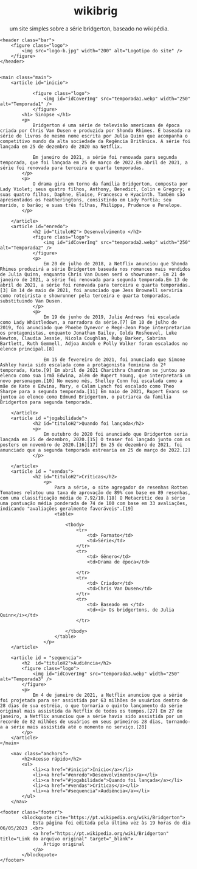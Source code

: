 # wikibrig
um site simples sobre a série bridgerton, baseado no wikipédia.
<!DOCTYPE html>
<html lang="pt-br">

<head>
    <meta charset="UTF-8">
    <meta http-equiv="X-UA-Compatible" content="IE=edge">
    <meta name="viewport" content="width=device-width, initial-scale=1.0">
    <title>Um reino encantado ♥ </title>
    <link rel="stylesheet" href="assets/css/style.css">
    <style>
        body,
html {
  margin: 0;
  padding: 0;
  font-family: "Segoe UI", Tahoma, Geneva, Verdana, sans-serif;
}
ul {
  list-style: none;
  padding-left: 5px;
}
a {
  color: blue;
  text-decoration: none;
}
.bar {
  background-color: #f9f9fb;
  padding: 15px;
  border-top: solid 1px #cdcdcd;
  border-bottom: solid 1px #cdcdcd;
}
.content {
  max-width: 1440px;
  margin: auto;
  grid-gap: 3rem;
  display: grid;
  gap: 3rem;
  grid-template-areas: "sidebar main anchors";
  grid-template-columns: minmax(0, 15rem) minmax(0, 2.5fr) minmax(0, 15rem);
  padding-left: 1rem;
  padding-right: 1rem;
}
.footer {
  min-height: 100px;
  border-top: solid 1px #cdcdcd;
}
.anchors {
  border-left: solid 1px #cdcdcd;
  padding-left: 15px;
}
.sidebar {
  border-right: solid 1px #cdcdcd;
}
figure {
  text-align: center;
}
h1,
h2,
ul {
  text-align: center;
}
p {
  padding-left: 5%;
  padding-right: 5%;
}
/* table {
    margin: 50px auto;
    width: 80%;
    border: 1px solid black;
} */
.logo img#idCoverImg {
  width: 200px;
  border-radius: 13%;
}

td[data-status="Venceu"] {
  color: green;
}
td[data-status="Indicado"] {
  color: red;
}
    </style>
</head>

<body>

    <header class="bar">
        <figure class="logo">
            <img src="logo-b.jpg" width="200" alt="Logotipo do site" />
        </figure>
    </header>


    <main class="main">
        <article id="inicio">
            
                <figure class="logo">
                    <img id="idCoverImg" src="temporada1.webp" width="250" alt="Temporada1" />
                </figure>
            <h1> Sinopse </h1>
            <p>
                Bridgerton é uma série de televisão americana de época criada por Chris Van Dusen e produzida por Shonda Rhimes. É baseada na série de livros de mesmo nome escrita por Julia Quinn que acompanha o competitivo mundo da alta sociedade da Regência Britânica. A série foi lançada em 25 de dezembro de 2020 na Netflix.

                Em janeiro de 2021, a série foi renovada para segunda temporada, que foi lançada em 25 de março de 2022.Em abril de 2021, a série foi renovada para terceira e quarta temporadas.
            </p>
            <p>
                O drama gira em torno da família Bridgerton, composta por Lady Violet; seus quatro filhos, Anthony, Benedict, Colin e Gregory; e suas quatro filhas, Daphne, Eloise, Francesca e Hyacinth. Também são apresentados os Featheringtons, consistindo em Lady Portia; seu marido, o barão; e suas três filhas, Philippa, Prudence e Penelope.
            </p>
           
        </article>
        <article id="enredo">
                <h2 id="tituloH2"> Desenvolvimento </h2>
                <figure class="logo">
                    <img id="idCoverImg" src="temporada2.webp" width="250" alt="Temporada2" />
                </figure>
                <p>
                    Em 20 de julho de 2018, a Netflix anunciou que Shonda Rhimes produzirá a série Bridgerton baseada nos romances mais vendidos de Julia Quinn, enquanto Chris Van Dusen será o showrunner. Em 21 de janeiro de 2021, a série foi renovada para segunda temporada.Em 13 de abril de 2021, a série foi renovada para terceira e quarta temporadas.[3] Em 14 de maio de 2021, foi anunciado que Jess Brownell serviria como roteirista e showrunner pela terceira e quarta temporadas, substituindo Van Dusen.
                </p>
                <p>
                    Em 19 de junho de 2019, Julie Andrews foi escalada como Lady Whistledown, a narradora da série.[7] Em 10 de julho de 2019, foi anunciado que Phoebe Dynevor e Regé-Jean Page interpretariam os protagonistas, enquanto Jonathan Bailey, Golda Rosheuvel, Luke Newton, Claudia Jessie, Nicola Coughlan, Ruby Barker, Sabrina Bartlett, Ruth Gemmell, Adjoa Andoh e Polly Walker foram escalados no elenco principal.[8]

                    Em 15 de fevereiro de 2021, foi anunciado que Simone Ashley havia sido escalada como a protagonista feminina da 2ª temporada, Kate.[9] Em abril de 2021 Charithra Chandran se juntou ao elenco como sua irmã Edwina, além de Rupert Young, que interpretará um novo personagem.[10] No mesmo mês, Shelley Conn foi escalada como a mãe de Kate e Edwina, Mary, e Calam Lynch foi escalado como Theo Sharpe para a segunda temporada.[11] Em maio de 2021, Rupert Evans se juntou ao elenco como Edmund Bridgerton, o patriarca da familia Bridgerton para segunda temporada.
                
        </article>
        <article id ="jogabilidade">
                <h2 id="tituloH2">Quando foi lançada</h2>
                <p>
                    Em outubro de 2020 foi anunciado que Bridgerton seria lançada em 25 de dezembro, 2020.[15] O teaser foi lançado junto com os posters em novembro de 2020.[16][17] Em 25 de dezembro de 2021, foi anunciado que a segunda temporada estrearia em 25 de março de 2022.[2]
                </p>
                  
        </article>
        <article id = "vendas">
                <h2 id="tituloH2">Críticas</h2>
                    <p>
                        Para a série, o site agregador de resenhas Rotten Tomatoes relatou uma taxa de aprovação de 89% com base em 89 resenhas, com uma classificação média de 7.92/10.[18] O Metacritic deu à série uma pontuação média ponderada de 74 de 100 com base em 33 avaliações, indicando "avaliações geralmente favoráveis".[19]
                        <table>
                
                            <tbody>
                                <tr>
                                    <td> Formato</td>
                                    <td>Série</td>
                                </tr>
                                <tr>
                                    <td> Gênero</td>
                                    <td>Drama de época</td>    
                                    
                                </tr>                       
                                <tr>
                                    <td> Criador</td>
                                    <td>Chris Van Dusen</td>  
                                </tr>
                                <tr>
                                    <td> Baseado em </td>
                                    <td><i> Os bridgertons, de Julia Quinn</i></td> 
                                </tr>
                                
                            </tbody>
                        </table>
                    </p>
        </article>
       
        <article id = "sequencia">
            <h2  id="tituloH2">Audiência</h2>
            <figure class="logo">
                <img id="idCoverImg" src="temporada3.webp" width="250" alt="Temporada3" />
            </figure>
            <p>
                Em 4 de janeiro de 2021, a Netflix anunciou que a série foi projetada para ser assistida por 63 milhões de usuários dentro de 28 dias de sua estréia, o que tornaria o quinto lançamento da série original mais assistida da Netflix de todos os tempos.[27] Em 27 de janeiro, a Netflix anunciou que a série havia sido assistida por um recorde de 82 milhões de usuários em seus primeiros 28 dias, tornando-a a série mais assistida até o momento no serviço.[28]
            </p>
        </article>
    </main>

        <nav class="anchors">
            <h2>Acesso rápido</h2>
            <ul>
                <li><a href="#inicio">Inicio</a></li>
                <li><a href="#enredo">Desenvolvimento</a></li>
                <li><a href="#jogabilidade">Quando foi lançada</a></li>
                <li><a href="#vendas">Críticas</a></li>
                <li><a href="#sequencia">Audiência</a></li>
            </ul>
        </nav>

    <footer class="footer">
            <blockquote cite="https://pt.wikipedia.org/wiki/Bridgerton">
                Esta página foi editada pela última vez às 19 horas do dia 06/05/2023 .<br>
                <a href="https://pt.wikipedia.org/wiki/Bridgerton" title="Link do arquivo original" target="_blank">
                    Artigo original
                </a>
            </blockquote>
    </footer>
</body>

</html>
